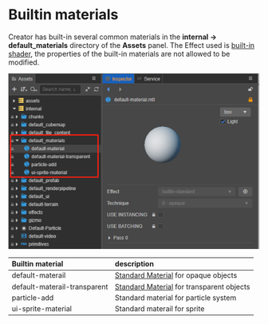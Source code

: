 # Builtin materials

Creator has built-in several common materials in the **internal -> default_materials** directory of the **Assets** panel. The Effect used is [built-in shader](../shader/effect-builtin.md), the properties of the built-in materials are not allowed to be modified.

![builtin material](img/builtin-material.png)

| Builtin material | description |
|:--|:--|
|default-materail| [Standard Material](../shader/effect-builtin-pbr.md) for opaque objects |
|default-materail-transparent|  [Standard Material](../shader/effect-builtin-pbr.md) for transparent objects |
|particle-add| Standard material for particle system |
|ui-sprite-material| Standard materail for sprite  |
